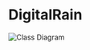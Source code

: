 # DigitalRain
![Class Diagram](http://www.plantuml.com/plantuml/proxy?src=https://raw.githubusercontent.com/JamesComo44/DigitalRain/add-diagram/class_diagram.puml)
